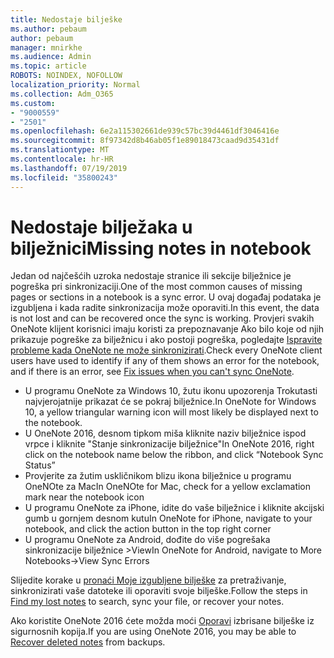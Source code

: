 ```yaml
---
title: Nedostaje bilješke
ms.author: pebaum
author: pebaum
manager: mnirkhe
ms.audience: Admin
ms.topic: article
ROBOTS: NOINDEX, NOFOLLOW
localization_priority: Normal
ms.collection: Adm_O365
ms.custom:
- "9000559"
- "2501"
ms.openlocfilehash: 6e2a115302661de939c57bc39d4461df3046416e
ms.sourcegitcommit: 8f97342d8b46ab05f1e89018473caad9d35431df
ms.translationtype: MT
ms.contentlocale: hr-HR
ms.lasthandoff: 07/19/2019
ms.locfileid: "35800243"
---
```

# <a name="missing-notes-in-notebook"></a><span data-ttu-id="3b702-102">Nedostaje bilježaka u bilježnici</span><span class="sxs-lookup"><span data-stu-id="3b702-102">Missing notes in notebook</span></span>

<span data-ttu-id="3b702-103">Jedan od najčešćih uzroka nedostaje stranice ili sekcije bilježnice je pogreška pri sinkronizaciji.</span><span class="sxs-lookup"><span data-stu-id="3b702-103">One of the most common causes of missing pages or sections in a notebook is a sync error.</span></span> <span data-ttu-id="3b702-104">U ovaj događaj podataka je izgubljena i kada radite sinkronizacija može oporaviti.</span><span class="sxs-lookup"><span data-stu-id="3b702-104">In this event, the data is not lost and can be recovered once the sync is working.</span></span> <span data-ttu-id="3b702-105">Provjeri svakih OneNote klijent korisnici imaju koristi za prepoznavanje Ako bilo koje od njih prikazuje pogreške za bilježnicu i ako postoji pogreška, pogledajte [Ispravite probleme kada OneNote ne može sinkronizirati](https://support.office.com/article/299495ef-66d1-448f-90c1-b785a6968d45).</span><span class="sxs-lookup"><span data-stu-id="3b702-105">Check every OneNote client users have used to identify if any of them shows an error for the notebook, and if there is an error, see [Fix issues when you can't sync OneNote](https://support.office.com/article/299495ef-66d1-448f-90c1-b785a6968d45).</span></span>

- <span data-ttu-id="3b702-106">U programu OneNote za Windows 10, žutu ikonu upozorenja Trokutasti najvjerojatnije prikazat će se pokraj bilježnice.</span><span class="sxs-lookup"><span data-stu-id="3b702-106">In OneNote for Windows 10, a yellow triangular warning icon will most likely be displayed next to the notebook.</span></span>
- <span data-ttu-id="3b702-107">U OneNote 2016, desnom tipkom miša kliknite naziv bilježnice ispod vrpce i kliknite "Stanje sinkronizacije bilježnice"</span><span class="sxs-lookup"><span data-stu-id="3b702-107">In OneNote 2016, right click on the notebook name below the ribbon, and click “Notebook Sync Status”</span></span>
- <span data-ttu-id="3b702-108">Provjerite za žutim uskličnikom blizu ikona bilježnice u programu OneNOte za Mac</span><span class="sxs-lookup"><span data-stu-id="3b702-108">In OneNOte for Mac, check for a yellow exclamation mark near the notebook icon</span></span>
- <span data-ttu-id="3b702-109">U programu OneNote za iPhone, idite do vaše bilježnice i kliknite akcijski gumb u gornjem desnom kutu</span><span class="sxs-lookup"><span data-stu-id="3b702-109">In OneNote for iPhone, navigate to your notebook, and click the action button in the top right corner</span></span>
- <span data-ttu-id="3b702-110">U programu OneNote za Android, dođite do više pogrešaka sinkronizacije bilježnice >View</span><span class="sxs-lookup"><span data-stu-id="3b702-110">In OneNote for Android, navigate to More Notebooks->View Sync Errors</span></span>

<span data-ttu-id="3b702-111">Slijedite korake u [pronaći Moje izgubljene bilješke](https://support.office.com/article/32cb2bd7-afe7-44d2-a711-398a88421287) za pretraživanje, sinkronizirati vaše datoteke ili oporaviti svoje bilješke.</span><span class="sxs-lookup"><span data-stu-id="3b702-111">Follow the steps in [Find my lost notes](https://support.office.com/article/32cb2bd7-afe7-44d2-a711-398a88421287) to search, sync your file, or recover your notes.</span></span>

<span data-ttu-id="3b702-112">Ako koristite OneNote 2016 ćete možda moći [Oporavi](https://support.office.com/article/32ed1036-74fd-4c21-bc28-033a486e6b14) izbrisane bilješke iz sigurnosnih kopija.</span><span class="sxs-lookup"><span data-stu-id="3b702-112">If you are using OneNote 2016, you may be able to [Recover deleted notes](https://support.office.com/article/32ed1036-74fd-4c21-bc28-033a486e6b14) from backups.</span></span>